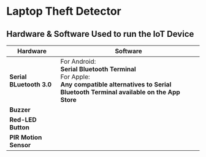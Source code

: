 # Laptop Theft Detector


## Hardware & Software Used to run the IoT Device

|Hardware|Software  |
|--|--|
|**Serial BLuetooth 3.0**  |For Android: <br> **Serial Bluetooth Terminal** <br> For Apple: <br> **Any compatible alternatives to Serial Bluetooth Terminal available on the App Store**  |
|**Buzzer**||
|**Red-LED Button**||
|**PIR Motion Sensor**|
